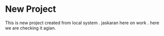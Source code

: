 # New Project
 
 

 This is new project created from local system .
 jaskaran here on work .
 here we are checking it agian.